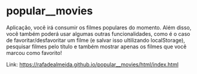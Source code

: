 # popular__movies
Aplicação, você irá consumir os filmes populares do momento. Além disso, você também poderá usar algumas outras funcionalidades, como é o caso de favoritar/desfavoritar um filme (e salvar isso ultilizando localStorage), pesquisar filmes pelo título e também mostrar apenas os filmes que você marcou como favorito!


Link: https://rafadealmeida.github.io/popular__movies/html/index.html
